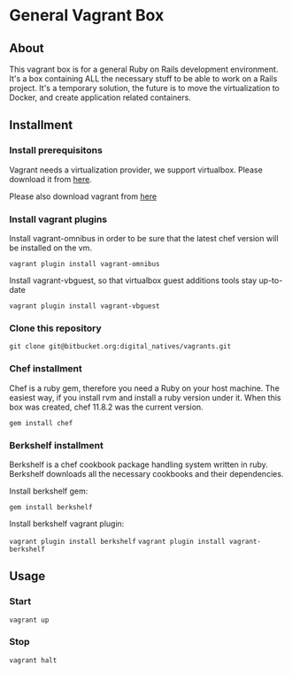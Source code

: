 # General Vagrant Box

## About

This vagrant box is for a general Ruby on Rails development environment. It's a box containing ALL the necessary stuff to be able to work on a Rails project. It's a temporary solution, the future is to move the virtualization to Docker, and create application related containers.

## Installment

### Install prerequisitons

Vagrant needs a virtualization provider, we support virtualbox. Please download it from [here](https://www.virtualbox.org/wiki/Downloads).

Please also download vagrant from [here](http://downloads.vagrantup.com/)

### Install vagrant plugins ###

Install vagrant-omnibus in order to be sure that the latest chef version will be installed on the vm.

`vagrant plugin install vagrant-omnibus`

Install vagrant-vbguest, so that virtualbox guest additions tools stay up-to-date

`vagrant plugin install vagrant-vbguest`

### Clone this repository

`git clone git@bitbucket.org:digital_natives/vagrants.git`

### Chef installment

Chef is a ruby gem, therefore you need a Ruby on your host machine. The easiest way, if you install rvm and install a ruby version under it. When this box was created, chef 11.8.2 was the current version.

`gem install chef`

### Berkshelf installment

Berkshelf is a chef cookbook package handling system written in ruby. Berkshelf downloads all the necessary cookbooks and their dependencies.

Install berkshelf gem:

`gem install berkshelf`

Install berkshelf vagrant plugin:

`vagrant plugin install berkshelf`
`vagrant plugin install vagrant-berkshelf`

## Usage

### Start

`vagrant up`

### Stop

`vagrant halt`
